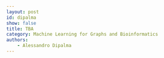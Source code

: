 ```yaml
---
layout: post
id: dipalma
show: false
title: TBA
category: Machine Learning for Graphs and Bioinformatics
authors:
    - Alessandro Dipalma
---
```

